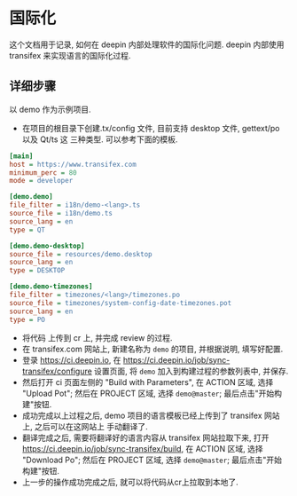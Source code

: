 # 国际化
这个文档用于记录, 如何在 deepin 内部处理软件的国际化问题.
deepin 内部使用 transifex 来实现语言的国际化过程.

## 详细步骤
以 demo 作为示例项目.
* 在项目的根目录下创建.tx/config 文件, 目前支持 desktop 文件, gettext/po 以及 Qt/ts 这
三种类型. 可以参考下面的模板.
```ini
[main]
host = https://www.transifex.com
minimum_perc = 80
mode = developer

[demo.demo]
file_filter = i18n/demo-<lang>.ts
source_file = i18n/demo.ts
source_lang = en
type = QT

[demo.demo-desktop]
source_file = resources/demo.desktop
source_lang = en
type = DESKTOP

[demo.demo-timezones]
file_filter = timezones/<lang>/timezones.po
source_file = timezones/system-config-date-timezones.pot
source_lang = en
type = PO

```

* 将代码 上传到 cr 上, 并完成 review 的过程.
* 在 transifex.com 网站上, 新建名称为 `demo` 的项目, 并根据说明, 填写好配置.
* 登录 https://ci.deepin.io, 在 https://ci.deepin.io/job/sync-transifex/configure
设置页面, 将 `demo` 加入到构建过程的参数列表中, 并保存.
* 然后打开 ci 页面左侧的 "Build with Parameters", 在 ACTION 区域, 选择 "Upload Pot";
然后在 PROJECT 区域, 选择 `demo@master`; 最后点击"开始构建"按钮.
* 成功完成以上过程之后, demo 项目的语言模板已经上传到了 transifex 网站上, 之后可以在这网站上
手动翻译了.
* 翻译完成之后, 需要将翻译好的语言内容从 transifex 网站拉取下来, 打开
https://ci.deepin.io/job/sync-transifex/build, 在 ACTION 区域, 选择 "Download Po";
然后在 PROJECT 区域, 选择 `demo@master`; 最后点击"开始构建"按钮.
* 上一步的操作成功完成之后, 就可以将代码从cr上拉取到本地了.
